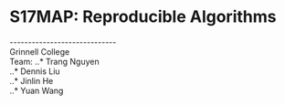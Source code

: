 # S17MAP: Reproducible Algorithms <br />

----------------------------- <br />
Grinnell College <br />
Team: 
..* Trang Nguyen <br />
..* Dennis Liu <br />
..* Jinlin He <br />
..* Yuan Wang <br />


